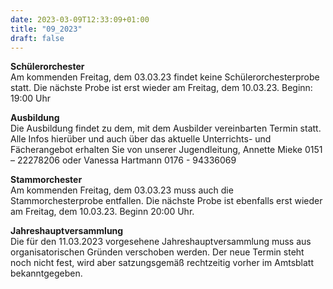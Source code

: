 ```yaml
---
date: 2023-03-09T12:33:09+01:00
title: "09_2023"
draft: false
---
```


**Schülerorchester**  
Am kommenden Freitag, dem 03.03.23 findet keine Schülerorchesterprobe statt. Die nächste Probe ist erst wieder am Freitag, dem 10.03.23. Beginn: 19:00 Uhr
 
**Ausbildung**  
Die Ausbildung findet zu dem, mit dem Ausbilder vereinbarten Termin statt.
Alle Infos hierüber und auch über das aktuelle Unterrichts- und Fächerangebot erhalten Sie von unserer Jugendleitung,
Annette Mieke 0151 – 22278206 oder Vanessa Hartmann 0176 - 94336069
 
**Stammorchester**    
Am kommenden Freitag, dem 03.03.23 muss auch die Stammorchesterprobe entfallen. Die nächste Probe ist ebenfalls erst wieder am Freitag, dem 10.03.23. Beginn 20:00 Uhr.
 
**Jahreshauptversammlung**  
Die für den 11.03.2023 vorgesehene Jahreshauptversammlung muss aus organisatorischen Gründen verschoben werden. Der neue Termin steht noch nicht fest, wird aber satzungsgemäß rechtzeitig vorher im Amtsblatt bekanntgegeben.